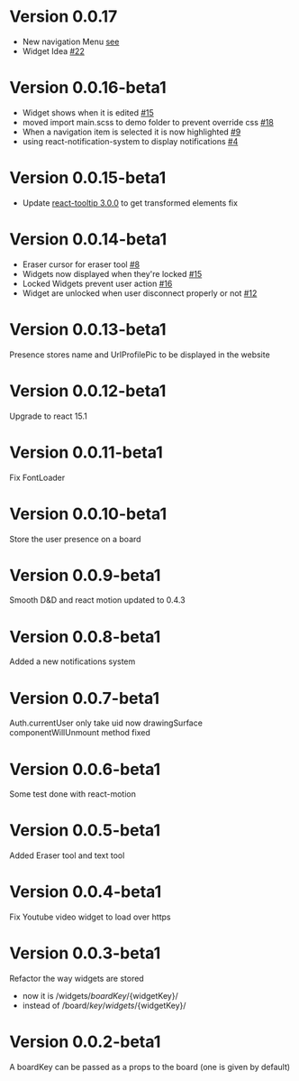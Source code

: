 Version 0.0.17
==============

  * New navigation Menu [see](https://github.com/thomaswinckell/reactfire-white-board/commit/748957906a635e3972c4e69445d099e1050fb830)
  * Widget Idea  [\#22](https://github.com/thomaswinckell/reactfire-white-board/issues/22)

Version 0.0.16-beta1
============

 * Widget shows when it is edited [\#15](https://github.com/thomaswinckell/reactfire-white-board/issues/15)
 * moved import main.scss to demo folder to prevent override css [\#18](https://github.com/thomaswinckell/reactfire-white-board/issues/18)
 * When a navigation item is selected it is now highlighted [\#9](https://github.com/thomaswinckell/reactfire-white-board/issues/9)
 * using react-notification-system to display notifications [\#4](https://github.com/thomaswinckell/reactfire-white-board/issues/4)

Version 0.0.15-beta1
============

 * Update [react-tooltip 3.0.0](https://github.com/wwayne/react-tooltip/pull/106) to get transformed elements fix

Version 0.0.14-beta1
============

  * Eraser cursor for eraser tool [\#8](https://github.com/thomaswinckell/reactfire-white-board/issues/8)
  * Widgets now displayed when they're locked [\#15](https://github.com/thomaswinckell/reactfire-white-board/issues/15)
  * Locked Widgets prevent user action [\#16](https://github.com/thomaswinckell/reactfire-white-board/issues/16)
  * Widget are unlocked when user disconnect properly or not [\#12](https://github.com/thomaswinckell/reactfire-white-board/issues/12)


Version 0.0.13-beta1
============

Presence stores name and UrlProfilePic to be displayed in the website

Version 0.0.12-beta1
============

Upgrade to react 15.1

Version 0.0.11-beta1
============

Fix FontLoader

Version 0.0.10-beta1
============

Store the user presence on a board

Version 0.0.9-beta1
============

Smooth D&D and react motion updated to 0.4.3

Version 0.0.8-beta1
============

Added a new notifications system


Version 0.0.7-beta1
============

Auth.currentUser only take uid now
drawingSurface componentWillUnmount method fixed

Version 0.0.6-beta1
============

Some test done with react-motion


Version 0.0.5-beta1
============

Added Eraser tool and text tool

Version 0.0.4-beta1
============

Fix Youtube video widget to load over https


Version 0.0.3-beta1
 ===========
Refactor the way widgets are stored
- now it is /widgets/${boardKey}/${widgetKey}/
- instead of /board/${key}/widgets/${widgetKey}/

Version 0.0.2-beta1
===========

A boardKey can be passed as a props to the board (one is given by default)
